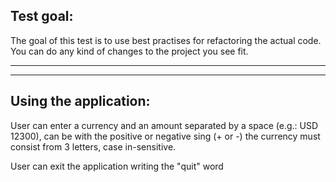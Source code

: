Test goal:
----------------------
The goal of this  test is to use best practises for refactoring the actual code.
You can do any kind of changes to the project you see fit.

----------------------
----------------------

Using the application:
----------------------
User can enter a currency and an amount separated by a space (e.g.: USD 12300), can be with the positive or negative sing (+ or -)
the currency must consist from 3 letters, case in-sensitive.

User can exit the application writing the "quit" word